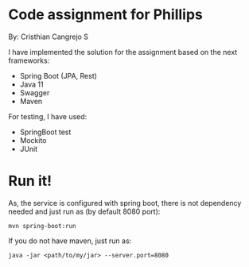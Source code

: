 # Code assignment for Phillips
By: Cristhian Cangrejo S

I have implemented the solution for the assignment based on the next frameworks:

- Spring Boot (JPA, Rest)
- Java 11
- Swagger
- Maven

For testing, I have used:

- SpringBoot test
- Mockito
- JUnit

# Run it!
As, the service is configured with spring boot, there is not dependency needed and just run as (by default 8080 port):

    mvn spring-boot:run
    
If you do not have maven, just run as:    
    
    java -jar <path/to/my/jar> --server.port=8080
    

